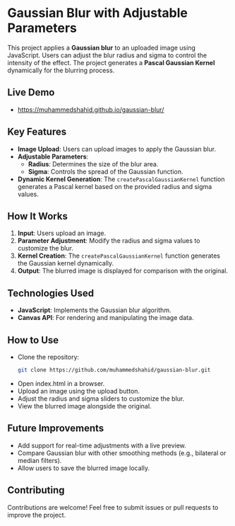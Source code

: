 # Gaussian Blur with Adjustable Parameters

This project applies a **Gaussian blur** to an uploaded image using JavaScript. Users can adjust the blur radius and sigma to control the intensity of the effect. The project generates a **Pascal Gaussian Kernel** dynamically for the blurring process.

## Live Demo
- https://muhammedshahid.github.io/gaussian-blur/

## Key Features
- **Image Upload**: Users can upload images to apply the Gaussian blur.
- **Adjustable Parameters**: 
  - **Radius**: Determines the size of the blur area.
  - **Sigma**: Controls the spread of the Gaussian function.
- **Dynamic Kernel Generation**: The `createPascalGaussianKernel` function generates a Pascal kernel based on the provided radius and sigma values.

## How It Works
1. **Input**: Users upload an image.
2. **Parameter Adjustment**: Modify the radius and sigma values to customize the blur.
3. **Kernel Creation**: The `createPascalGaussianKernel` function generates the Gaussian kernel dynamically.
4. **Output**: The blurred image is displayed for comparison with the original.

## Technologies Used
- **JavaScript**: Implements the Gaussian blur algorithm.
- **Canvas API**: For rendering and manipulating the image data.

## How to Use
- Clone the repository:
   ```bash
   git clone https://github.com/muhammedshahid/gaussian-blur.git
- Open index.html in a browser.
- Upload an image using the upload button.
- Adjust the radius and sigma sliders to customize the blur.
- View the blurred image alongside the original.
## Future Improvements
- Add support for real-time adjustments with a live preview.
- Compare Gaussian blur with other smoothing methods (e.g., bilateral or median filters).
- Allow users to save the blurred image locally.
## Contributing
Contributions are welcome! Feel free to submit issues or pull requests to improve the project.
